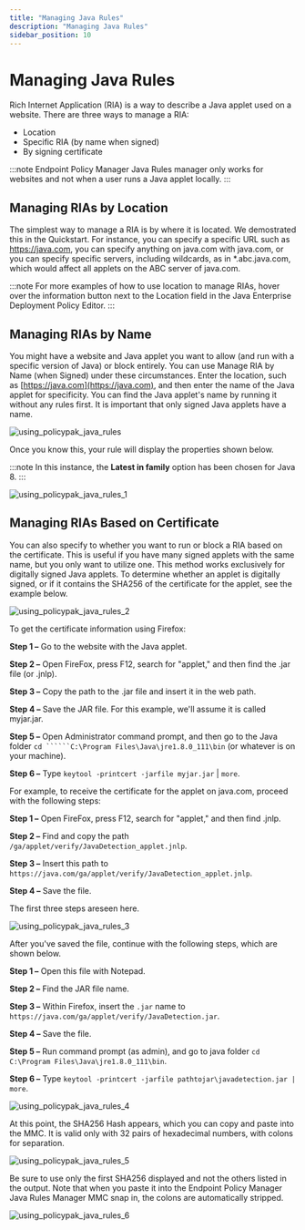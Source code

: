 ```yaml
---
title: "Managing Java Rules"
description: "Managing Java Rules"
sidebar_position: 10
---
```


# Managing Java Rules

Rich Internet Application (RIA) is a way to describe a Java applet used on a website. There are
three ways to manage a RIA:

- Location
- Specific RIA (by name when signed)
- By signing certificate

:::note
Endpoint Policy Manager Java Rules manager only works for websites and not when a user
runs a Java applet locally.
:::


## Managing RIAs by Location

The simplest way to manage a RIA is by where it is located. We demostrated this in the Quickstart.
For instance, you can specify a specific URL such as https://java.com, you can specify anything on
java.com with java.com, or you can specify specific servers, including wildcards, as in
\*.abc.java.com, which would affect all applets on the ABC server of java.com.

:::note
For more examples of how to use location to manage RIAs, hover over the information button
next to the Location field in the Java Enterprise Deployment Policy Editor.
:::


## Managing RIAs by Name

You might have a website and Java applet you want to allow (and run with a specific version of Java)
or block entirely. You can use Manage RIA by Name (when Signed) under these circumstances. Enter the
location, such as [https://java.com](https://java.com), and then enter the name of the Java applet
for specificity. You can find the Java applet's name by running it without any rules first. It is
important that only signed Java applets have a name.

![using_policypak_java_rules](/images/endpointpolicymanager/javaenterpriserules/using_endpointpolicymanager_java_rules.webp)

Once you know this, your rule will display the properties shown below.

:::note
In this instance, the **Latest in family** option has been chosen for Java 8.
:::


![using_policypak_java_rules_1](/images/endpointpolicymanager/javaenterpriserules/using_endpointpolicymanager_java_rules_1.webp)

## Managing RIAs Based on Certificate

You can also specify to whether you want to run or block a RIA based on the certificate. This is
useful if you have many signed applets with the same name, but you only want to utilize one. This
method works exclusively for digitally signed Java applets. To determine whether an applet is
digitally signed, or if it contains the SHA256 of the certificate for the applet, see the example
below.

![using_policypak_java_rules_2](/images/endpointpolicymanager/javaenterpriserules/using_endpointpolicymanager_java_rules_2.webp)

To get the certificate information using Firefox:

**Step 1 –** Go to the website with the Java applet.

**Step 2 –** Open FireFox, press F12, search for "applet," and then find the .jar file (or .jnlp).

**Step 3 –** Copy the path to the .jar file and insert it in the web path.

**Step 4 –** Save the JAR file. For this example, we'll assume it is called myjar.jar.

**Step 5 –** Open Administrator command prompt, and then go to the Java folder
`cd ``````C:\Program Files\Java\jre1.8.0_111\bin` (or whatever is on your machine).

**Step 6 –** Type `keytool -printcert -jarfile myjar.jar` | `more`.

For example, to receive the certificate for the applet on java.com, proceed with the following
steps:

**Step 1 –** Open FireFox, press F12, search for "applet," and then find .jnlp.

**Step 2 –** Find and copy the path `/ga/applet/verify/JavaDetection_applet.jnlp`.

**Step 3 –** Insert this path to `https://java.com/ga/applet/verify/JavaDetection_applet.jnlp`.

**Step 4 –** Save the file.

The first three steps areseen here.

![using_policypak_java_rules_3](/images/endpointpolicymanager/javaenterpriserules/using_endpointpolicymanager_java_rules_3.webp)

After you've saved the file, continue with the following steps, which are shown below.

**Step 1 –** Open this file with Notepad.

**Step 2 –** Find the JAR file name.

**Step 3 –** Within Firefox, insert the `.jar` name to
`https://java.com/ga/applet/verify/JavaDetection.jar`.

**Step 4 –** Save the file.

**Step 5 –** Run command prompt (as admin), and go to java folder
`cd C:\Program Files\Java\jre1.8.0_111\bin`.

**Step 6 –** Type `keytool -printcert -jarfile pathtojar\javadetection.jar | more`.

![using_policypak_java_rules_4](/images/endpointpolicymanager/javaenterpriserules/using_endpointpolicymanager_java_rules_4.webp)

At this point, the SHA256 Hash appears, which you can copy and paste into the MMC. It is valid only
with 32 pairs of hexadecimal numbers, with colons for separation.

![using_policypak_java_rules_5](/images/endpointpolicymanager/javaenterpriserules/using_endpointpolicymanager_java_rules_5.webp)

Be sure to use only the first SHA256 displayed and not the others listed in the output. Note that
when you paste it into the Endpoint Policy Manager Java Rules Manager MMC snap in, the colons are
automatically stripped.

![using_policypak_java_rules_6](/images/endpointpolicymanager/javaenterpriserules/using_endpointpolicymanager_java_rules_6.webp)
